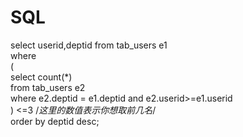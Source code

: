 # SQL

select userid,deptid
from tab_users e1     
where      
   (  
    select count(*)     
    from tab_users e2     
    where e2.deptid = e1.deptid and e2.userid>=e1.userid  
   ) <=3 /*这里的数值表示你想取前几名*/  
order by deptid desc; 
